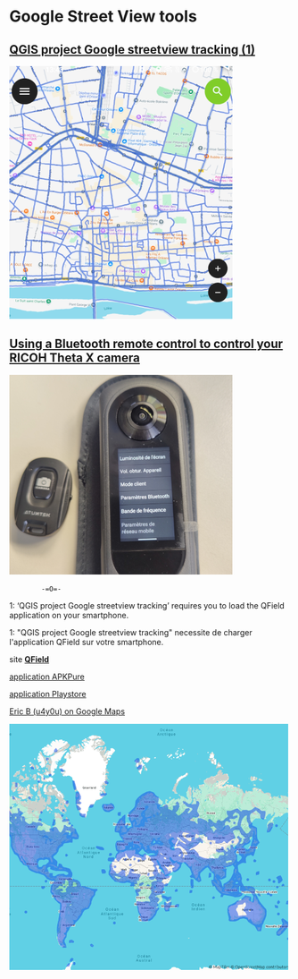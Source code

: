 # Google Street View tools


## [QGIS project Google streetview tracking (1)](https://github.com/u4y0u/Google_streetview_tools/blob/main/Google%20Streetview%20tracking.md)


![BT remote](Menu_image_sv_tracking.png)

## [Using a Bluetooth remote control to control your RICOH Theta X camera](https://github.com/u4y0u/Google_streetview_tools/blob/main/Using%20a%20Bluetooth%20remote%20control%20to%20control%20your%20RICOH%20Theta%20X%20camera.md#using-a-bluetooth-remote-control-to-control-your-ricoh-theta-x-camera)

![BT remote](Menu_image_BT_remote.png)



			-=O=-


1: ‘QGIS project Google streetview tracking’ requires you to load the QField application on your smartphone.

1: "QGIS project Google streetview tracking" necessite de charger l'application QField sur votre smartphone.


site **[QField](https://www.qfield.org/)**

[application APKPure](https://apkpure.com/qfield-for-qgis/ch.opengis.qfield)

[application Playstore](https://play.google.com/store/apps/details?id=ch.opengis.qfield)


[Eric B (u4y0u) on Google Maps](https://www.google.fr/maps/contrib/109641753850297834107/photos/)

![Streetwview world map 2025](Streetview_World_x500.png)

